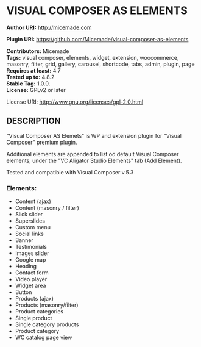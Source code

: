 # VISUAL COMPOSER AS ELEMENTS

**Author URI:** http://micemade.com

**Plugin URI:** https://github.com/Micemade/visual-composer-as-elements

**Contributors:** Micemade  
**Tags:** visual composer, elements, widget, extension, woocommerce, masonry, filter, grid, gallery, carousel, shortcode, tabs, admin, plugin, page  
**Requires at least:** 4.7  
**Tested up to:** 4.8.2  
**Stable Tag:** 1.0.0.  
**License:** GPLv2 or later

License URI: http://www.gnu.org/licenses/gpl-2.0.html

## DESCRIPTION

"Visual Composer AS Elemets" is WP and extension plugin for "Visual Composer" premium plugin.

Additional elements are appended to list od default Visual Composer elements, under the "VC Aligator Studio Elements" tab (Add Element).

Tested and compatible with Visual Composer v.5.3

### Elements:

* Content (ajax)
* Content (masonry / filter)
* Slick slider
* Superslides
* Custom menu
* Social links
* Banner
* Testimonials
* Images slider
* Google map
* Heading
* Contact form
* Video player
* Widget area
* Button
* Products (ajax)
* Products (masonry/filter)
* Product categories
* Single product
* Single category products
* Product category
* WC catalog page view